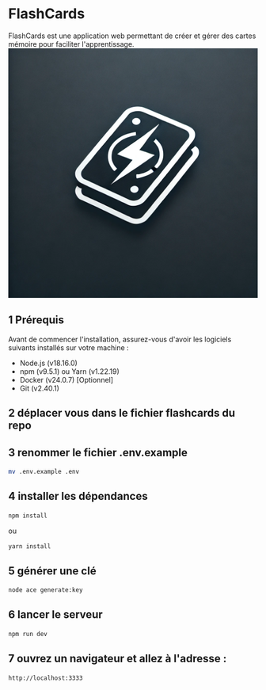 # FlashCards

FlashCards est une application web permettant de créer et gérer des cartes mémoire pour faciliter l'apprentissage.
![alt text](https://raw.githubusercontent.com/antoineFabr/FlashCards/refs/heads/main/img/2a4aa839-4d44-4a65-91c2-38911d4faf18.webp?raw=true)

## 1 Prérequis

Avant de commencer l'installation, assurez-vous d'avoir les logiciels suivants installés sur votre machine :

- Node.js (v18.16.0)
- npm (v9.5.1) ou Yarn (v1.22.19)
- Docker (v24.0.7) [Optionnel]
- Git (v2.40.1)

## 2 déplacer vous dans le fichier flashcards du repo

## 3 renommer le fichier .env.example

```sh
mv .env.example .env

```

## 4 installer les dépendances

```sh
npm install

```

ou

```sh
yarn install

```

## 5 générer une clé

```sh
node ace generate:key

```

## 6 lancer le serveur

```sh
npm run dev

```

## 7 ouvrez un navigateur et allez à l'adresse :

```arduino
http://localhost:3333

```
